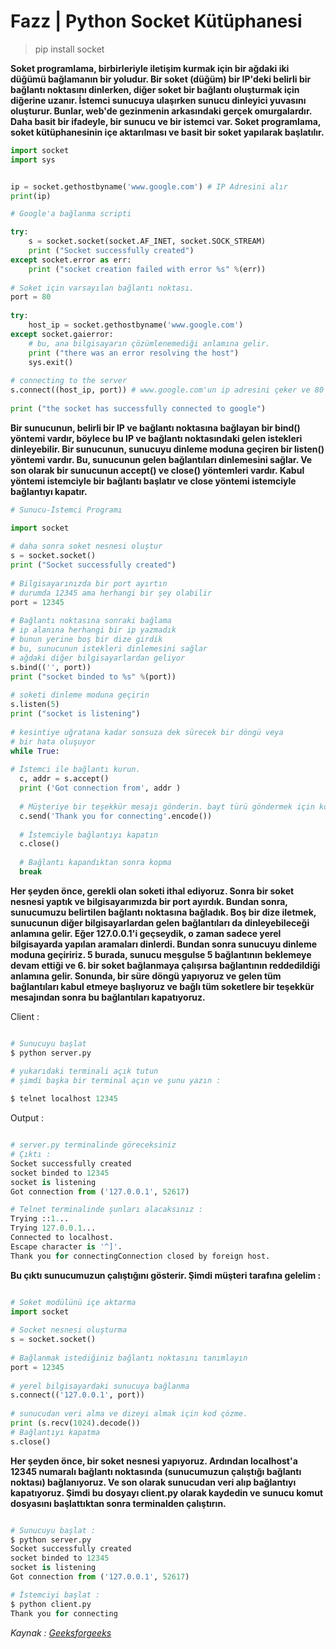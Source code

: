# Fazz | Python Socket Kütüphanesi

> pip install socket

**Soket programlama, birbirleriyle iletişim kurmak için bir ağdaki iki düğümü bağlamanın bir yoludur. 
Bir soket (düğüm) bir IP'deki belirli bir bağlantı noktasını dinlerken, diğer soket bir bağlantı oluşturmak için diğerine uzanır. 
İstemci sunucuya ulaşırken sunucu dinleyici yuvasını oluşturur. 
Bunlar, web'de gezinmenin arkasındaki gerçek omurgalardır. Daha basit bir ifadeyle, bir sunucu ve bir istemci var. 
Soket programlama, soket kütüphanesinin içe aktarılması ve basit bir soket yapılarak başlatılır.**

```python
import socket
import sys


ip = socket.gethostbyname('www.google.com') # IP Adresini alır
print(ip)

# Google'a bağlanma scripti

try:
    s = socket.socket(socket.AF_INET, socket.SOCK_STREAM)
    print ("Socket successfully created")
except socket.error as err:
    print ("socket creation failed with error %s" %(err))
 
# Soket için varsayılan bağlantı noktası.
port = 80
 
try:
    host_ip = socket.gethostbyname('www.google.com')
except socket.gaierror:
    # bu, ana bilgisayarın çözümlenemediği anlamına gelir.
    print ("there was an error resolving the host")
    sys.exit()
 
# connecting to the server
s.connect((host_ip, port)) # www.google.com'un ip adresini çeker ve 80 portu ile bağlanır.
 
print ("the socket has successfully connected to google")

```
**Bir sunucunun, belirli bir IP ve bağlantı noktasına bağlayan bir bind() 
yöntemi vardır, böylece bu IP ve bağlantı noktasındaki gelen istekleri dinleyebilir. 
Bir sunucunun, sunucuyu dinleme moduna geçiren bir listen() yöntemi vardır. Bu, sunucunun gelen bağlantıları dinlemesini sağlar. 
Ve son olarak bir sunucunun accept() ve close() yöntemleri vardır. 
Kabul yöntemi istemciyle bir bağlantı başlatır ve close yöntemi istemciyle bağlantıyı kapatır.**

```python
# Sunucu-İstemci Programı

import socket            
 
# daha sonra soket nesnesi oluştur
s = socket.socket()        
print ("Socket successfully created")
 
# Bilgisayarınızda bir port ayırtın
# durumda 12345 ama herhangi bir şey olabilir
port = 12345               
 
# Bağlantı noktasına sonraki bağlama
# ip alanına herhangi bir ip yazmadık
# bunun yerine boş bir dize girdik
# bu, sunucunun istekleri dinlemesini sağlar
# ağdaki diğer bilgisayarlardan geliyor
s.bind(('', port))        
print ("socket binded to %s" %(port))
 
# soketi dinleme moduna geçirin
s.listen(5)    
print ("socket is listening")           
 
# kesintiye uğratana kadar sonsuza dek sürecek bir döngü veya
# bir hata oluşuyor
while True:
 
# İstemci ile bağlantı kurun.
  c, addr = s.accept()    
  print ('Got connection from', addr )
 
  # Müşteriye bir teşekkür mesajı gönderin. bayt türü göndermek için kodlama.
  c.send('Thank you for connecting'.encode())
 
  # İstemciyle bağlantıyı kapatın
  c.close()
   
  # Bağlantı kapandıktan sonra kopma
  break

```

**Her şeyden önce, gerekli olan soketi ithal ediyoruz. 
Sonra bir soket nesnesi yaptık ve bilgisayarımızda bir port ayırdık. 
Bundan sonra, sunucumuzu belirtilen bağlantı noktasına bağladık. 
Boş bir dize iletmek, sunucunun diğer bilgisayarlardan gelen bağlantıları da dinleyebileceği anlamına gelir. 
Eğer 127.0.0.1'i geçseydik, o zaman sadece yerel bilgisayarda yapılan aramaları dinlerdi. 
Bundan sonra sunucuyu dinleme moduna geçiririz.
5 burada, sunucu meşgulse 5 bağlantının beklemeye devam ettiği ve 6. bir soket bağlanmaya çalışırsa bağlantının reddedildiği anlamına gelir. 
Sonunda, bir süre döngü yapıyoruz ve gelen tüm bağlantıları kabul etmeye başlıyoruz ve bağlı tüm soketlere bir teşekkür mesajından sonra bu bağlantıları kapatıyoruz.**

Client :

```python

# Sunucuyu başlat
$ python server.py

# yukarıdaki terminali açık tutun
# şimdi başka bir terminal açın ve şunu yazın :
 
$ telnet localhost 12345

```

Output :

```python

# server.py terminalinde göreceksiniz
# Çıktı : 
Socket successfully created
socket binded to 12345
socket is listening
Got connection from ('127.0.0.1', 52617)

# Telnet terminalinde şunları alacaksınız :
Trying ::1...
Trying 127.0.0.1...
Connected to localhost.
Escape character is '^]'.
Thank you for connectingConnection closed by foreign host.

```

**Bu çıktı sunucumuzun çalıştığını gösterir. Şimdi müşteri tarafına gelelim :**


```python

# Soket modülünü içe aktarma
import socket            
 
# Socket nesnesi oluşturma
s = socket.socket()        
 
# Bağlanmak istediğiniz bağlantı noktasını tanımlayın
port = 12345               
 
# yerel bilgisayardaki sunucuya bağlanma
s.connect(('127.0.0.1', port))
 
# sunucudan veri alma ve dizeyi almak için kod çözme.
print (s.recv(1024).decode())
# Bağlantıyı kapatma
s.close() 

```
**Her şeyden önce, bir soket nesnesi yapıyoruz. 
Ardından localhost'a 12345 numaralı bağlantı noktasında (sunucumuzun çalıştığı bağlantı noktası) bağlanıyoruz. 
Ve son olarak sunucudan veri alıp bağlantıyı kapatıyoruz. 
Şimdi bu dosyayı client.py olarak kaydedin ve sunucu komut dosyasını başlattıktan sonra terminalden çalıştırın.**

```python

# Sunucuyu başlat :
$ python server.py
Socket successfully created
socket binded to 12345
socket is listening
Got connection from ('127.0.0.1', 52617)

# İstemciyi başlat :
$ python client.py
Thank you for connecting

```

*Kaynak : [Geeksforgeeks](https://www.geeksforgeeks.org/socket-programming-python/)*

